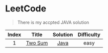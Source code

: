 # LeetCode
> There is my accpted JAVA solution

| Index |    Title    | Solution | Difficulty |
| :---: | :---------: | :------: | :--------: |
|   1   | [Two Sum](https://leetcode.com/problems/two-sum/) | [Java](https://github.com/wangqicc/LeetCode/blob/master/Algorithm/Two%20Sum.java) |    easy    |
